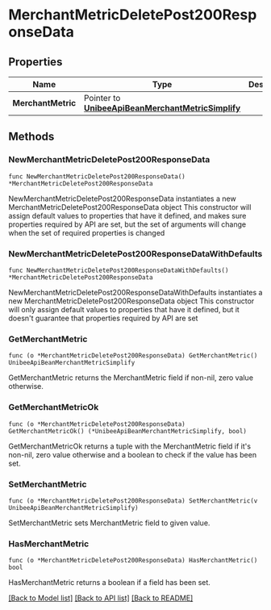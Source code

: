 # MerchantMetricDeletePost200ResponseData

## Properties

Name | Type | Description | Notes
------------ | ------------- | ------------- | -------------
**MerchantMetric** | Pointer to [**UnibeeApiBeanMerchantMetricSimplify**](UnibeeApiBeanMerchantMetricSimplify.md) |  | [optional] 

## Methods

### NewMerchantMetricDeletePost200ResponseData

`func NewMerchantMetricDeletePost200ResponseData() *MerchantMetricDeletePost200ResponseData`

NewMerchantMetricDeletePost200ResponseData instantiates a new MerchantMetricDeletePost200ResponseData object
This constructor will assign default values to properties that have it defined,
and makes sure properties required by API are set, but the set of arguments
will change when the set of required properties is changed

### NewMerchantMetricDeletePost200ResponseDataWithDefaults

`func NewMerchantMetricDeletePost200ResponseDataWithDefaults() *MerchantMetricDeletePost200ResponseData`

NewMerchantMetricDeletePost200ResponseDataWithDefaults instantiates a new MerchantMetricDeletePost200ResponseData object
This constructor will only assign default values to properties that have it defined,
but it doesn't guarantee that properties required by API are set

### GetMerchantMetric

`func (o *MerchantMetricDeletePost200ResponseData) GetMerchantMetric() UnibeeApiBeanMerchantMetricSimplify`

GetMerchantMetric returns the MerchantMetric field if non-nil, zero value otherwise.

### GetMerchantMetricOk

`func (o *MerchantMetricDeletePost200ResponseData) GetMerchantMetricOk() (*UnibeeApiBeanMerchantMetricSimplify, bool)`

GetMerchantMetricOk returns a tuple with the MerchantMetric field if it's non-nil, zero value otherwise
and a boolean to check if the value has been set.

### SetMerchantMetric

`func (o *MerchantMetricDeletePost200ResponseData) SetMerchantMetric(v UnibeeApiBeanMerchantMetricSimplify)`

SetMerchantMetric sets MerchantMetric field to given value.

### HasMerchantMetric

`func (o *MerchantMetricDeletePost200ResponseData) HasMerchantMetric() bool`

HasMerchantMetric returns a boolean if a field has been set.


[[Back to Model list]](../README.md#documentation-for-models) [[Back to API list]](../README.md#documentation-for-api-endpoints) [[Back to README]](../README.md)


